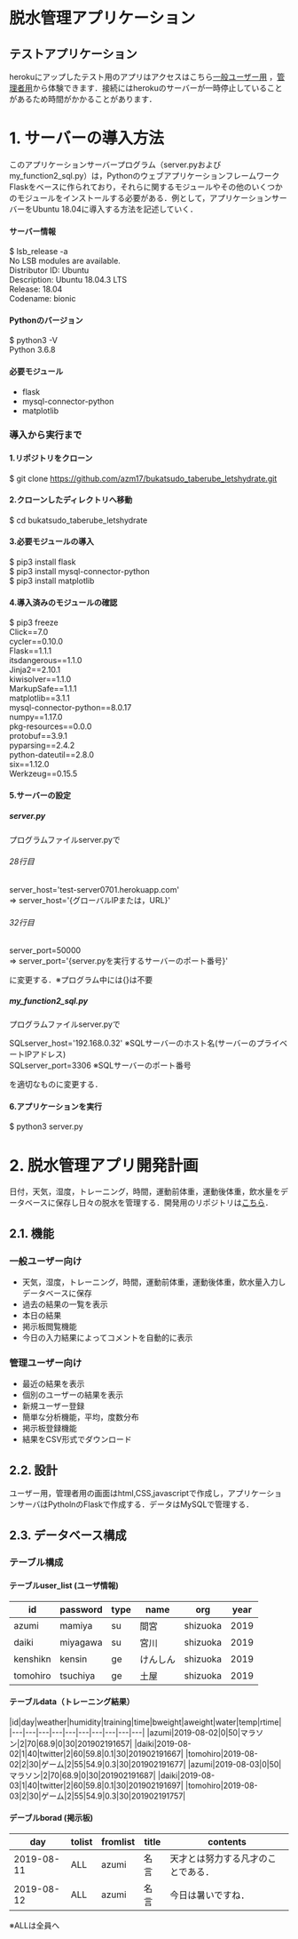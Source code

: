 # 脱水管理アプリケーション
## テストアプリケーション
herokuにアップしたテスト用のアプリはアクセスはこちら[一般ユーザー用](http://test-server0701.herokuapp.com/)
，[管理者用](http://test-server0701.herokuapp.com/admin)から体験できます．接続にはherokuのサーバーが一時停止していることがあるため時間がかかることがあります．

# 1. サーバーの導入方法
このアプリケーションサーバープログラム（server.pyおよびmy_function2_sql.py）は，Pythonのウェブアプリケーションフレームワーク Flaskをベースに作られており，それらに関するモジュールやその他のいくつかのモジュールをインストールする必要がある．例として，アプリケーションサーバーをUbuntu 18.04に導入する方法を記述していく．

#### サーバー情報
$ lsb_release -a  
No LSB modules are available.  
Distributor ID: Ubuntu  
Description:    Ubuntu 18.04.3 LTS  
Release:        18.04  
Codename:       bionic  
#### Pythonのバージョン
$ python3 -V  
Python 3.6.8  
#### 必要モジュール
- flask
- mysql-connector-python
- matplotlib

### 導入から実行まで
#### 1.リポジトリをクローン  
$ git clone https://github.com/azm17/bukatsudo_taberube_letshydrate.git  
#### 2.クローンしたディレクトリへ移動  
$ cd bukatsudo_taberube_letshydrate  
#### 3.必要モジュールの導入  
$ pip3 install flask  
$ pip3 install mysql-connector-python  
$ pip3 install matplotlib  

#### 4.導入済みのモジュールの確認  
$ pip3 freeze  
Click==7.0  
cycler==0.10.0  
Flask==1.1.1  
itsdangerous==1.1.0  
Jinja2==2.10.1  
kiwisolver==1.1.0  
MarkupSafe==1.1.1  
matplotlib==3.1.1  
mysql-connector-python==8.0.17  
numpy==1.17.0  
pkg-resources==0.0.0  
protobuf==3.9.1  
pyparsing==2.4.2  
python-dateutil==2.8.0  
six==1.12.0  
Werkzeug==0.15.5
#### 5.サーバーの設定  
##### server.py
プログラムファイルserver.pyで

###### 28行目
server_host='test-server0701.herokuapp.com'  
⇒
server_host='{グローバルIPまたは，URL}'  
###### 32行目
server_port=50000  
⇒
server_port='{server.pyを実行するサーバーのポート番号}'


に変更する．※プログラム中には{}は不要



##### my_function2_sql.py
プログラムファイルserver.pyで

SQLserver_host='192.168.0.32' ※SQLサーバーのホスト名(サーバーのプライベートIPアドレス)  
SQLserver_port=3306  ※SQLサーバーのポート番号

を適切なものに変更する．


#### 6.アプリケーションを実行
$ python3 server.py

# 2. 脱水管理アプリ開発計画
日付，天気，湿度，トレーニング，時間，運動前体重，運動後体重，飲水量をデータベースに保存し日々の脱水を管理する．開発用のリポジトリは[こちら](https://github.com/azm17/app0702)．
## 2.1. 機能
### 一般ユーザー向け
- 天気，湿度，トレーニング，時間，運動前体重，運動後体重，飲水量入力しデータベースに保存
- 過去の結果の一覧を表示
- 本日の結果
- 掲示板閲覧機能
- 今日の入力結果によってコメントを自動的に表示

### 管理ユーザー向け
- 最近の結果を表示
- 個別のユーザーの結果を表示
- 新規ユーザー登録
- 簡単な分析機能，平均，度数分布
- 掲示板登録機能
- 結果をCSV形式でダウンロード

## 2.2. 設計
ユーザー用，管理者用の画面はhtml,CSS,javascriptで作成し，アプリケーションサーバはPytholnのFlaskで作成する．データはMySQLで管理する．

## 2.3. データベース構成
### テーブル構成

#### テーブルuser_list (ユーザ情報)
|id|password|type|name|org|year|
|---|---|---|---|---|---|
|azumi|mamiya|su|間宮|shizuoka|2019|
|daiki|miyagawa|su|宮川|shizuoka|2019|
|kenshikn|kensin|ge|けんしん|shizuoka|2019|
|tomohiro|tsuchiya|ge|土屋|shizuoka|2019|

#### テーブルdata（トレーニング結果）
|id|day|weather|humidity|training|time|bweight|aweight|water|temp|rtime|
|---|---|---|---|---|---|---|---|---|---|
|azumi|2019-08-02|0|50|マラソン|2|70|68.9|0|30|201902191657|
|daiki|2019-08-02|1|40|twitter|2|60|59.8|0.1|30|201902191667|
|tomohiro|2019-08-02|2|30|ゲーム|2|55|54.9|0.3|30|201902191677|
|azumi|2019-08-03|0|50|マラソン|2|70|68.9|0|30|201902191687|
|daiki|2019-08-03|1|40|twitter|2|60|59.8|0.1|30|201902191697|
|tomohiro|2019-08-03|2|30|ゲーム|2|55|54.9|0.3|30|201902191757|

#### デーブルborad (掲示板)
|day|tolist|fromlist|title|contents|
|---|---|---|---|---|
|2019-08-11|ALL|azumi|名言|天才とは努力する凡才のことである．|
|2019-08-12|ALL|azumi|名言|今日は暑いですね．|

※ALLは全員へ
